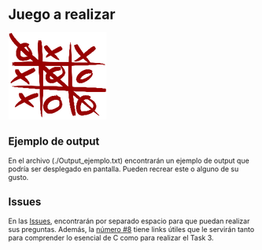 # Juego a realizar

![TicTacToe](tictactoe.png)

## Ejemplo de output

En el archivo (./Output_ejemplo.txt) encontrarán un ejemplo de output que podría ser desplegado en pantalla. Pueden recrear este o alguno de su gusto.

## Issues

En las [Issues](../../issues), encontrarán por separado espacio para que puedan realizar sus preguntas. Además, la [número #8](../../issues/8) tiene links útiles que le servirán tanto para comprender lo esencial de C como para realizar el Task 3.